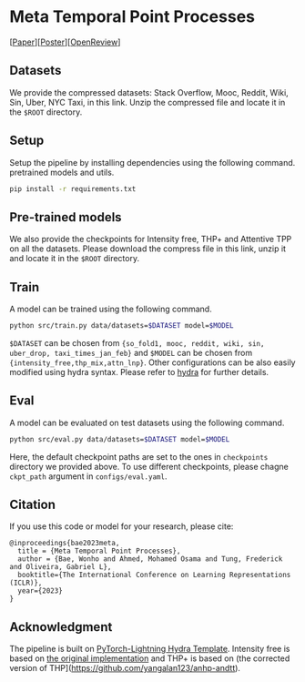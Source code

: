 # Meta Temporal Point Processes
[[Paper](https://openreview.net/pdf?id=QZfdDpTX1uM)][[Poster](https://iclr.cc/media/PosterPDFs/ICLR%202023/11395.png?t=1682361273.0520558)][[OpenReview](https://openreview.net/forum?id=QZfdDpTX1uM)]

## Datasets
We provide the compressed datasets: Stack Overflow, Mooc, Reddit, Wiki, Sin, Uber, NYC Taxi, in this link.
Unzip the compressed file and locate it in the `$ROOT` directory.

## Setup
Setup the pipeline by installing dependencies using the following command.
pretrained models and utils.
```bash
pip install -r requirements.txt
```

## Pre-trained models
We also provide the checkpoints for Intensity free, THP+ and Attentive TPP on all the datasets.
Please download the compress file in this link, unzip it and locate it in the `$ROOT` directory.


## Train
A model can be trained using the following command.
```bash
python src/train.py data/datasets=$DATASET model=$MODEL
```
`$DATASET` can be chosen from `{so_fold1, mooc, reddit, wiki, sin, uber_drop, taxi_times_jan_feb}` and `$MODEL` can be chosen from `{intensity_free,thp_mix,attn_lnp}`.
Other configurations can be also easily modified using hydra syntax. Please refer to [hydra](https://hydra.cc/docs/intro/) for further details.

## Eval
A model can be evaluated on test datasets using the following command.
```bash
python src/eval.py data/datasets=$DATASET model=$MODEL
```
Here, the default checkpoint paths are set to the ones in `checkpoints` directory we provided above.
To use different checkpoints, please chagne `ckpt_path` argument in `configs/eval.yaml`.


## Citation
If you use this code or model for your research, please cite:

    @inproceedings{bae2023meta,
      title = {Meta Temporal Point Processes},
      author = {Bae, Wonho and Ahmed, Mohamed Osama and Tung, Frederick and Oliveira, Gabriel L},
      booktitle={The International Conference on Learning Representations (ICLR)},
      year={2023}
    }


## Acknowledgment
The pipeline is built on [PyTorch-Lightning Hydra Template](https://github.com/ashleve/lightning-hydra-template).
Intensity free is based on [the original implementation](https://github.com/shchur/ifl-tpp) and THP+ is based on (the corrected version of THP](https://github.com/yangalan123/anhp-andtt).



